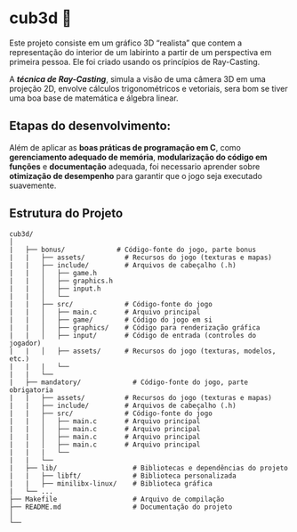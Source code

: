 # cub3d 👾​

Este projeto consiste em um gráfico 3D “realista” que contem a representação do interior de um labirinto a partir de um perspectiva em primeira pessoa. Ele foi criado usando os princípios de Ray-Casting.

A _**técnica de Ray-Casting**_, simula a visão de uma câmera 3D em uma projeção 2D, envolve cálculos trigonométricos e vetoriais, sera bom se tiver uma boa base de matemática e álgebra linear.

## Etapas do desenvolvimento:
Além de aplicar as __boas práticas de programação em C__, como __gerenciamento adequado de memória__, __modularização do código em funções__ e __documentação__ adequada, foi necessario aprender sobre __otimização de desempenho__ para garantir que o jogo seja executado suavemente.

<!--
A parte _**mandatoria**_, compoem:

- #### Configuração da janela e buffer de imagem:
- [ ] Inicialize a janela MinilibX.
- [ ] Criar um buffer de imagem para desenhar o labirinto.

- #### Carregamento do labirinto:
- [ ] Carregue o modelo 3D do labirinto.
- [ ] Converta o modelo 3D em um formato adequado para renderização (por exemplo, um mapa de texturas).

- #### Implementação do Ray-Casting:
- [ ] Lançar raios a partir da posição da câmera em diferentes ângulos para determinar o que é visível.
- [ ] Para cada raio lançado, determine onde ele atinge o labirinto (interseção).
- [ ] Calcular a distância da câmera até o ponto de interseção.
- [ ] Use a distância para determinar a altura da parede a ser desenhada na tela.
- [ ] Renderizar as colunas verticais das paredes de acordo com as alturas calculadas.

- #### Movimentação e interação:
- [ ] Implemente os controles de movimentação (avançar, retroceder, girar).
- [ ] Implemente detecção de colisões para evitar que o jogador atravesse as paredes.

- #### Iluminação e sombreamento (opcional):
- [ ] Adicionar efeitos de iluminação e sombreamento para tornar o ambiente mais realista.

- #### Gerenciamento de eventos:
- [ ] Capturar eventos de teclado para controlar a movimentação do jogador e sair do jogo.

- #### Loop de renderização:
- [ ] Implementar um loop que atualiza continuamente o buffer de imagem e exibir na janela.
-->

## Estrutura do Projeto
```
cub3d/
│
|   ├── bonus/             # Código-fonte do jogo, parte bonus
|   |   ├── assets/          # Recursos do jogo (texturas e mapas)
|   |   ├── include/         # Arquivos de cabeçalho (.h)
|   |   │   ├── game.h
|   |   │   ├── graphics.h
|   |   │   ├── input.h
|   |   │   └──
|   |   ├── src/             # Código-fonte do jogo
|   |   │   ├── main.c       # Arquivo principal
|   |   │   ├── game/        # Código do jogo em si
|   |   │   ├── graphics/    # Código para renderização gráfica
|   |   │   ├── input/       # Código de entrada (controles do jogador)
|   |   │   ├── assets/      # Recursos do jogo (texturas, modelos, etc.)
|   |   |   └──
|   |   └── 
|   ├── mandatory/             # Código-fonte do jogo, parte obrigatoria
|   |   ├── assets/          # Recursos do jogo (texturas e mapas)
|   |   ├── include/         # Arquivos de cabeçalho (.h)
|   |   ├── src/             # Código-fonte do jogo
|   |   │   ├── main.c       # Arquivo principal
|   |   │   ├── main.c       # Arquivo principal
|   |   │   ├── main.c       # Arquivo principal
|   |   │   ├── main.c       # Arquivo principal
|   |   |   └── 
|   |   └── 
|   ├── lib/                   # Bibliotecas e dependências do projeto
|   |   ├── libft/             # Biblioteca personalizada
|   |   ├── minilibx-linux/    # Biblioteca gráfica
|   └── ...
├── Makefile                   # Arquivo de compilação
├── README.md                  # Documentação do projeto
│
└── 
```
